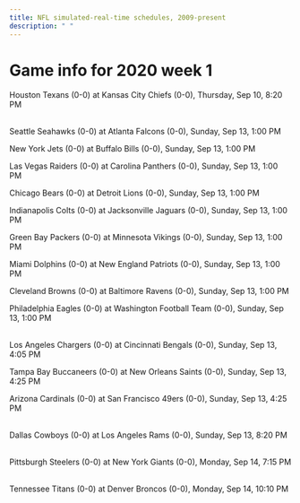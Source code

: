 ```yaml
---
title: NFL simulated-real-time schedules, 2009-present
description: " "
---
```


# Game info for 2020 week 1

Houston Texans (0-0) at Kansas City Chiefs (0-0), Thursday, Sep 10, 8:20 PM

<br/>Seattle Seahawks (0-0) at Atlanta Falcons (0-0), Sunday, Sep 13, 1:00 PM

New York Jets (0-0) at Buffalo Bills (0-0), Sunday, Sep 13, 1:00 PM

Las Vegas Raiders (0-0) at Carolina Panthers (0-0), Sunday, Sep 13, 1:00 PM

Chicago Bears (0-0) at Detroit Lions (0-0), Sunday, Sep 13, 1:00 PM

Indianapolis Colts (0-0) at Jacksonville Jaguars (0-0), Sunday, Sep 13, 1:00 PM

Green Bay Packers (0-0) at Minnesota Vikings (0-0), Sunday, Sep 13, 1:00 PM

Miami Dolphins (0-0) at New England Patriots (0-0), Sunday, Sep 13, 1:00 PM

Cleveland Browns (0-0) at Baltimore Ravens (0-0), Sunday, Sep 13, 1:00 PM

Philadelphia Eagles (0-0) at Washington Football Team (0-0), Sunday, Sep 13, 1:00 PM

<br/>Los Angeles Chargers (0-0) at Cincinnati Bengals (0-0), Sunday, Sep 13, 4:05 PM

Tampa Bay Buccaneers (0-0) at New Orleans Saints (0-0), Sunday, Sep 13, 4:25 PM

Arizona Cardinals (0-0) at San Francisco 49ers (0-0), Sunday, Sep 13, 4:25 PM

<br/>Dallas Cowboys (0-0) at Los Angeles Rams (0-0), Sunday, Sep 13, 8:20 PM

<br/>Pittsburgh Steelers (0-0) at New York Giants (0-0), Monday, Sep 14, 7:15 PM

<br/>Tennessee Titans (0-0) at Denver Broncos (0-0), Monday, Sep 14, 10:10 PM

